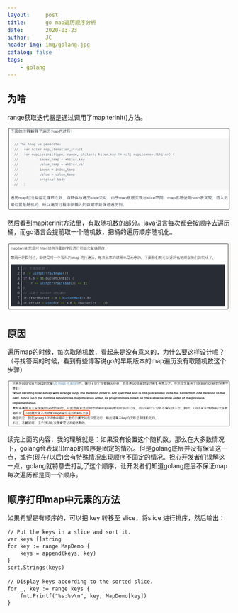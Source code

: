 ```yaml
---
layout:     post
title:      go map遍历顺序分析
date:       2020-03-23
author:     JC
header-img: img/golang.jpg
catalog: false
tags:
    - golang
---
```


## 为啥

range获取迭代器是通过调用了mapiterinit()方法。

![avatar](/img/map_sort/map_sort_01.png)

然后看到mapiterinit方法里，有取随机数的部分。java语言每次都会按顺序去遍历桶，而go语言会提前取一个随机数，把桶的遍历顺序随机化。

![avatar](/img/map_sort/map_sort_02.png)

## 原因

遍历map的时候，每次取随机数，看起来是没有意义的，为什么要这样设计呢？（寻找答案的时候，看到有些博客说go的早期版本的map遍历没有取随机数这个步骤）

![avatar](/img/map_sort/map_sort_03.png)

读完上面的内容，我的理解就是：如果没有设置这个随机数，那么在大多数情况下，golang会表现出map的顺序是固定的情况。但是golang底层并没有保证这一点，或许(现在/以后)会有特殊情况出现顺序不固定的情况。担心开发者们误解这一点，golang就特意去打乱了这个顺序，让开发者们知道golang底层不保证map每次遍历都是同一个顺序。

## 顺序打印map中元素的方法

如果希望是有顺序的，可以把 key 转移至 slice，将slice 进行排序，然后输出：

```
// Put the keys in a slice and sort it.
var keys []string
for key := range MapDemo {
	keys = append(keys, key)
}
sort.Strings(keys)

// Display keys according to the sorted slice.
for _, key := range keys {
	fmt.Printf("%s:%v\n", key, MapDemo[key])
}
```